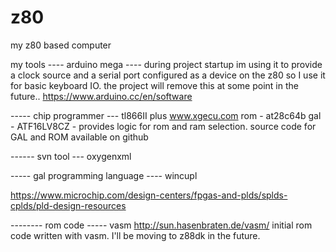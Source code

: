 # z80
my z80 based computer

my tools
---- arduino mega ----
during project startup im using it to provide a clock source and a serial port configured as a device on the z80 so I use it for basic keyboard IO.
the project will remove this at some point in the future..
https://www.arduino.cc/en/software


----- chip programmer ---
tl866II plus
www.xgecu.com
rom - at28c64b
gal - ATF16LV8CZ - provides logic for rom and ram selection.
source code for GAL and ROM available on github

------ svn tool ---
oxygenxml


----- gal programming language ----
wincupl

https://www.microchip.com/design-centers/fpgas-and-plds/splds-cplds/pld-design-resources

-------- rom code -----
vasm
http://sun.hasenbraten.de/vasm/
initial rom code written with vasm. I'll be moving to z88dk in the future.

